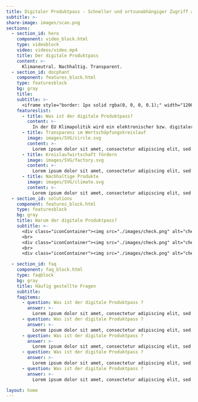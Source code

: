 ```yaml
---
title: Digitaler Produktpass - Schneller und ortsunabhängiger Zugriff auf spezifische Produktinformationen.
subtitle: >-
share-image: images/scan.png
sections:
  - section_id: hero
    component: video_block.html
    type: videoblock
    video: videos/video.mp4
    title: Der digitale Produktpass
    content: >-
      Klimaneutral. Nachhaltig. Transparent.
  - section_id: docphant
    component: features_block.html
    type: featuresblock
    bg: gray
    title:
    subtitle: >-
      <iframe style="border: 1px solid rgba(0, 0, 0, 0.1);" width="1200" height="800" src="https://www.figma.com/embed?embed_host=share&url=https%3A%2F%2Fwww.figma.com%2Fproto%2FSLpuqEimLoUkm7ko6tVIuh%2FDigitaler-Produktpass%3Fnode-id%3D18%253A0%26scaling%3Dscale-down%26page-id%3D15%253A11%26starting-point-node-id%3D18%253A0" allowfullscreen></iframe>
    featureslist:
      - title: Was ist der digitale Produktpass?
        content: >-
          In der EU Klimapolitik wird ein elektronischer bzw. digitaler Produktpass als wesentliches Instrument für eine klimaschonende und ressourceneffiziente Wirtschaft genannt. Dieser soll u.a. Informationen über Herkunft, Zusammensetzung, Reparatur- und Demontagemöglichkeiten ines Produktes sowie über die Handhabung am Ende seiner Lebensdauer liefern.
      - title: Transparenz im Wertschöpfungskreislauf
        image: images/SVG/circle.svg
        content: >-
          Lorem ipsum dolor sit amet, consectetur adipiscing elit, sed do eiusmod tempor incididunt ut labore et dolore magna aliqua. Ut enim ad minim veniam, quis nostrud exercitation ullamco laboris nisi ut aliquip ex ea commodo consequat. Duis aute irure dolor in reprehenderit in voluptate velit esse cillum dolore eu fugiat nulla pariatur. Excepteur sint occaecat cupidatat non proident, sunt in culpa qui officia deserunt mollit anim id est laborum.
      - title: Kreislaufwirtschaft fördern
        image: images/SVG/factory.svg
        content: >-
          Lorem ipsum dolor sit amet, consectetur adipiscing elit, sed do eiusmod tempor incididunt ut labore et dolore magna aliqua. Ut enim ad minim veniam, quis nostrud exercitation ullamco laboris nisi ut aliquip ex ea commodo consequat. Duis aute irure dolor in reprehenderit in voluptate velit esse cillum dolore eu fugiat nulla pariatur. Excepteur sint occaecat cupidatat non proident, sunt in culpa qui officia deserunt mollit anim id est laborum.
      - title: Nachhaltige Produkte
        image: images/SVG/climate.svg
        content: >-
          Lorem ipsum dolor sit amet, consectetur adipiscing elit, sed do eiusmod tempor incididunt ut labore et dolore magna aliqua. Ut enim ad minim veniam, quis nostrud exercitation ullamco laboris nisi ut aliquip ex ea commodo consequat. Duis aute irure dolor in reprehenderit in voluptate velit esse cillum dolore eu fugiat nulla pariatur. Excepteur sint occaecat cupidatat non proident, sunt in culpa qui officia deserunt mollit anim id est laborum.
  - section_id: solutions
    component: features_block.html
    type: featuresblock
    bg: gray
    title: Warum der digitale Produktpass?
    subtitle: >-
      <div class="iconContainer"><img src="./images/check.png" alt="check" width="40" height="40"> Lorem ipsum dolor sit amet, consectetur adipiscing elit, sed do eiusmod tempor incididunt ut labore et dolore magna aliqua. Ut enim ad minim veniam, quis nostrud exercitation ullamco laboris nisi ut aliquip ex ea commodo consequat. </br></div>
      <br>
      <div class="iconContainer"><img src="./images/check.png" alt="check" width="40" height="40"> Lorem ipsum dolor sit amet, consectetur adipiscing elit, sed do eiusmod tempor incididunt ut labore et dolore magna aliqua. Ut enim ad minim veniam, quis nostrud exercitation ullamco laboris nisi ut aliquip ex ea commodo consequat.</br></div>
      <br>
      <div class="iconContainer"><img src="./images/check.png" alt="check" width="40" height="40"> Lorem ipsum dolor sit amet, consectetur adipiscing elit, sed do eiusmod tempor incididunt ut labore et dolore magna aliqua. Ut enim ad minim veniam, quis nostrud exercitation ullamco laboris nisi ut aliquip ex ea commodo consequat.</br></div>

  - section_id: faq
    component: faq_block.html
    type: faqblock
    bg: gray
    title: Häufig gestellte Fragen
    subtitle:
    faqitems:
      - question: Was ist der digitale Produktpass ?
        answer: >-
          Lorem ipsum dolor sit amet, consectetur adipiscing elit, sed do eiusmod tempor incididunt ut labore et dolore magna aliqua. Ut enim ad minim veniam, quis nostrud exercitation ullamco laboris nisi ut aliquip ex ea commodo consequat.
      - question: Was ist der digitale Produktpass ?
        answer: >-
          Lorem ipsum dolor sit amet, consectetur adipiscing elit, sed do eiusmod tempor incididunt ut labore et dolore magna aliqua. Ut enim ad minim veniam, quis nostrud exercitation ullamco laboris nisi ut aliquip ex ea commodo consequat.
      - question: Was ist der digitale Produktpass ?
        answer: >-
          Lorem ipsum dolor sit amet, consectetur adipiscing elit, sed do eiusmod tempor incididunt ut labore et dolore magna aliqua. Ut enim ad minim veniam, quis nostrud exercitation ullamco laboris nisi ut aliquip ex ea commodo consequat.
      - question: Was ist der digitale Produktpass ?
        answer: >-
          Lorem ipsum dolor sit amet, consectetur adipiscing elit, sed do eiusmod tempor incididunt ut labore et dolore magna aliqua. Ut enim ad minim veniam, quis nostrud exercitation ullamco laboris nisi ut aliquip ex ea commodo consequat.
      - question: Was ist der digitale Produktpass ?
        answer: >-
          Lorem ipsum dolor sit amet, consectetur adipiscing elit, sed do eiusmod tempor incididunt ut labore et dolore magna aliqua. Ut enim ad minim veniam, quis nostrud exercitation ullamco laboris nisi ut aliquip ex ea commodo consequat.

layout: home
---
```

